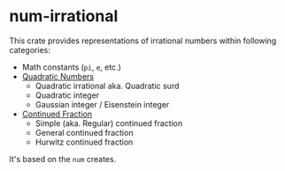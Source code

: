 # num-irrational

This crate provides representations of irrational numbers within following categories:
- Math constants (`pi`, `e`, etc.)
- [Quadratic Numbers](https://en.wikipedia.org/wiki/Algebraic_number#Examples)
    - Quadratic irrational aka. Quadratic surd
    - Quadratic integer
    - Gaussian integer / Eisenstein integer
- [Continued Fraction](https://en.wikipedia.org/wiki/Continued_fraction)
    - Simple (aka. Regular) continued fraction
    - General continued fraction
    - Hurwitz continued fraction

It's based on the `num` creates.

